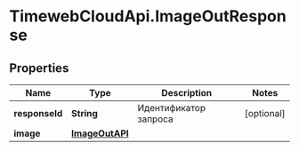 # TimewebCloudApi.ImageOutResponse

## Properties

Name | Type | Description | Notes
------------ | ------------- | ------------- | -------------
**responseId** | **String** | Идентификатор запроса | [optional] 
**image** | [**ImageOutAPI**](ImageOutAPI.md) |  | 


